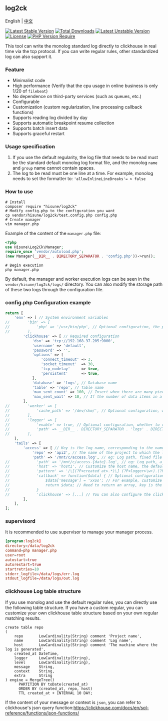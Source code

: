 ## log2ck
English | [中文](./readme.zh.md)

[![Latest Stable Version](http://poser.pugx.org/hisune/log2ck/v)](https://packagist.org/packages/hisune/log2ck) [![Total Downloads](http://poser.pugx.org/hisune/log2ck/downloads)](https://packagist.org/packages/hisune/log2ck) [![Latest Unstable Version](http://poser.pugx.org/hisune/log2ck/v/unstable)](https://packagist.org/packages/hisune/log2ck) [![License](http://poser.pugx.org/hisune/log2ck/license)](https://packagist.org/packages/hisune/log2ck) [![PHP Version Require](http://poser.pugx.org/hisune/log2ck/require/php)](https://packagist.org/packages/hisune/log2ck)

This tool can write the monolog standard log directly to clickhouse in real time via the tcp protocol. If you can write regular rules, other standardized log can also support it.

### Feature
- Minimalist code
- High performance (Verify that the cpu usage in online business is only 1/20 of `filebeat`)
- No dependence on third-party services (such as queues, etc.)
- Configurable
- Customization (custom regularization, line processing callback functions)
- Supports reading log divided by day
- Supports automatic breakpoint resume collection
- Supports batch insert data
- Supports graceful restart

### Usage specification
1. If you use the default regularity, the log file that needs to be read must be the standard default monolog log format file, and the monolog `name` and `group` name cannot contain spaces.
2. The log to be read must be one line at a time. For example, monolog needs to set the formatter to: `'allowInlineLineBreaks'= > false`

### How to use
```shell
# Install
composer require "hisune/log2ck"
# Modify config.php to the configuration you want 
cp vendor/hisune/log2ck/test.config.php config.php
# Create manager
vim manager.php
```
Example of the content of the `manager.php` file:
```php
<?php
use Hisune\Log2Ck\Manager;
require_once 'vendor/autoload.php';
(new Manager(__DIR__ . DIRECTORY_SEPARATOR . 'config.php'))->run();
```
```shell
# Begin execution 
php manager.php
```
By default, the manager and worker execution logs can be seen in the `vendor/hisune/log2ck/logs/` directory. You can also modify the storage path of these two logs through the configuration file.

### config.php Configuration example
```php
return [
    'env' => [ // System environment variables
//        'bin' => [
//            'php' => '/usr/bin/php', // Optional configuration, the path to which the php bin file belongs
//        ],
        'clickhouse' => [ // Required configuration
            'dsn' => 'tcp://192.168.37.205:9000',
            'username' => 'default',
            'password' => '',
            'options' => [
                'connect_timeout' => 3,
                'socket_timeout'  => 30,
                'tcp_nodelay'     => true,
                'persistent'      => true,
            ],
            'database' => 'logs', // Database name
            'table' => 'repo', // Table name
            'max_sent_count' => 100, // Insert when there are many pieces of data in a single batch
            'max_sent_wait' => 10, // If the number of data items in a single batch is not satisfied, the insertion will be performed at least once in how many seconds
        ],
//        'worker' => [
//            'cache_path' => '/dev/shm/', // Optional configuration, worker cache directory
//        ],
//        'logger' => [
//            'enable' => true, // Optional configuration, whether to record logs
//            'path' => __DIR__ . DIRECTORY_SEPARATOR . 'logs' . DIRECTORY_SEPARATOR, // Specify the directory where the logs are logged, optional configuration, and need to end with /
//        ],
    ],
    'tails' => [
        'access' => [ // Key is the log name, corresponding to the name field of clickhouse
            'repo' => 'api2', // The name of the project to which the log belongs
            'path' => '/mnt/c/access.log', // eg: Log path, fixed file name log
//            'path' => '/mnt/c/access-{date}.log', // eg: Log path, a daily log with a file name, currently only one macro variable {date} is supported. For example, the date format: 2022-02-22
//            'host' => 'host1', // Customize the host name, the default is the server host name if it is not set, which corresponds to the host field of clickhouse
//            'pattern' => '/\[(?P<created_at>.*)\] (?P<logger>\w+).(?P<level>\w+): (?P<message>.*[^ ]+) (?P<context>[^ ]+) (?P<extra>[^ ]+)/', // Optional configuration, if regular processing is not required, set to false
//            'callback' => function($data) { // Optional configuration, this line of data is processed according to a custom callback method, and the content of the method can implement any logic for cleaning this stream by itself.
//                $data['message'] = 'xxoo'; // For example, customize the processing of this data
//                return $data; // Need to return an array, key is the field name of the table in clickhouse, and value is the stored value
//            }
//            'clickhouse' => [...] // You can also configure the clickhouse connection information for individual projects, and the configuration content is the same as the clickhouse array of env.
        ],
    ],
];
```

### supervisord
It is recommended to use supervisor to manage your manager process.
```conf
[program:log2ck]
directory=/data/log2ck
command=php manager.php
user=root
autostart=true
autorestart=true
startretries=10
stderr_logfile=/data/logs/err.log
stdout_logfile=/data/logs/out.log
```

### clickhouse Log table structure
If you use monolog and use the default regular rules, you can directly use the following table structure. If you have a custom regular, you can customize your own clickhouse table structure based on your own regular matching results.
```clickhouse
create table repo
(
    repo       LowCardinality(String) comment 'Project name',
    name       LowCardinality(String) comment 'Log name',
    host       LowCardinality(String) comment 'The machine where the log is generated',
    created_at DateTime,
    logger     LowCardinality(String),
    level      LowCardinality(String),
    message    String,
    context    String,
    extra      String
) engine = MergeTree()
      PARTITION BY toDate(created_at)
      ORDER BY (created_at, repo, host)
      TTL created_at + INTERVAL 10 DAY;
```
If the content of your message or context is `json`, you can refer to clickhouse's json query function:https://clickhouse.com/docs/en/sql-reference/functions/json-functions/
